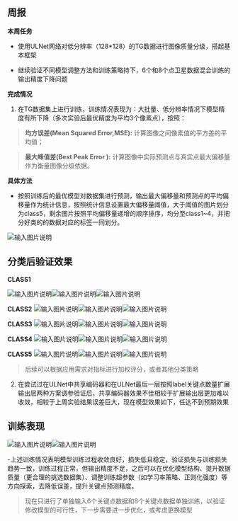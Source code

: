 ## 周报
**本周任务**

 - 使用ULNet网络对低分辨率（128*128）的TG数据进行图像质量分级，搭起基本框架
 
 - 继续验证不同模型调整方法和训练策略持下，6个和8个点卫星数据混合训练的输出精度下降问题
 
**完成情况**
1.  在TG数据集上进行训练，训练情况表现为：大批量、低分辨率情况下模型精度有所下降（多次实验后最优精度为平均3个像素点），按照：

>   **均方误差(Mean Squared Error,MSE):** 计算图像之间像素值的平方差的平均值；

>   **最大峰值差(Best Peak Error ):** 计算图像中实际预测点与真实点最大偏移量作为衡量图像分级依据。

**具体方法**

 - 按照训练后的最优模型对数据集进行预测，输出最大偏移量和预测点的平均偏移量作为统计信息，按照统计信息设置最大偏移量阈值，大于阈值的图片划分为class5，剩余图片按照平均偏移量递增的顺序排序，均分至class1~4，并把分好类的的数据对应的标签一同划分。
 
 ![输入图片说明](/2025/2025.4.14/img/1.png)
 
## 分类后验证效果

**CLASS1**

![输入图片说明](/2025/2025.4.14/img/2.bmp)![输入图片说明](/2025/2025.4.14/img/3.bmp)![输入图片说明](/2025/2025.4.14/img/4.bmp)

**CLASS2**
![输入图片说明](/2025/2025.4.14/img/5.bmp)![输入图片说明](/2025/2025.4.14/img/6.bmp)![输入图片说明](/2025/2025.4.14/img/7.bmp)

**CLASS3**
![输入图片说明](/2025/2025.4.14/img/8.bmp)![输入图片说明](/2025/2025.4.14/img/9.bmp)![输入图片说明](/2025/2025.4.14/img/10.bmp)

**CLASS4**
![输入图片说明](/2025/2025.4.14/img/11.bmp)![输入图片说明](/2025/2025.4.14/img/12.bmp)![输入图片说明](/2025/2025.4.14/img/13.bmp)

**CLASS5**
![输入图片说明](/2025/2025.4.14/img/14.bmp)![输入图片说明](/2025/2025.4.14/img/15.bmp)![输入图片说明](/2025/2025.4.14/img/16.bmp)

> 后续可以根据应用需求对指标进行加权评分，或者其他分类策略

2. 在尝试过在ULNet中共享编码器和在ULNet最后一层按照label关键点数量扩展输出层两种方案调参验证后，共享编码器效果不佳相较于扩展输出层更加难以收敛，相较于上周实验结果误差巨大，现在模型效果如下，任达不到预期效果
## 训练表现
![输入图片说明](/2025/2025.4.14/img/17.png)![输入图片说明](/2025/2025.4.14/img/18.png)

-上述训练情况表明模型训练过程收敛良好，损失低且稳定，验证损失与训练损失趋势一致，训练过程正常，但输出精度不足，之后可以在优化模型结构、提升数据质量（更合理的挑选数据集）、调整训练超参数（如学习率策略、正则化强度）等方向探索，去降低误差，提升关键点预测精度。

> 现在只进行了单独输入6个关键点数据和8个关键点数据单独训练，以验证修改模型的可行性，下一步需要进一步优化，或考虑更换模型

